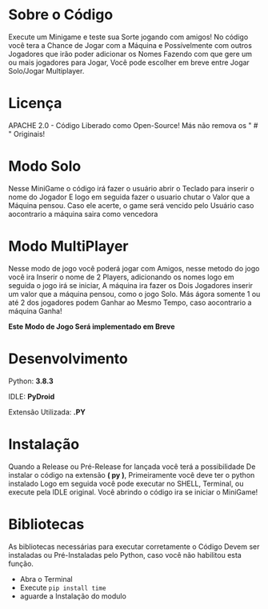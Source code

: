 # Sobre o Código

Execute um Minigame e teste sua Sorte jogando com amigos!
No código você tera a Chance de Jogar com a Máquina e Possívelmente com outros
Jogadores que irão poder adicionar os Nomes Fazendo com que gere um ou mais jogadores para Jogar,
Você pode escolher em breve entre Jogar Solo/Jogar Multiplayer.

# Licença

APACHE 2.0 - Código Liberado como Open-Source!
Más não remova os " # " Originais!

# Modo Solo

Nesse MiniGame o código irá fazer o usuário abrir o Teclado para inserir o nome do Jogador
E logo em seguida fazer o usuario chutar o Valor que a Máquina pensou.
Caso ele acerte, o game será vencido pelo Usuário caso aocontrario a máquina saira como vencedora

# Modo MultiPlayer

Nesse modo de jogo você poderá jogar com Amigos, nesse metodo do jogo você ira
Inserir o nome de 2 Players, adicionando os nomes logo em seguida o jogo irá se iniciar,
A máquina ira fazer os Dois Jogadores inserir um  valor que a máquina pensou, como o jogo Solo.
Más ágora somente 1 ou até 2 dos jogadores podem Ganhar ao Mesmo Tempo, caso aocontrario a máquina Ganha!

**Este Modo de Jogo Será implementado em Breve**

# Desenvolvimento

Python: **3.8.3**

IDLE: **PyDroid**

Extensão Utilizada: **.PY**

# Instalação

Quando a Release ou Pré-Release for lançada você terá a possibilidade 
De instalar o código na extensão **( py )**, Primeiramente você deve ter o python instalado
Logo em seguida você pode executar no SHELL, Terminal, ou execute pela IDLE original.
Você abrindo o código ira se iniciar o MiniGame!

# Bibliotecas

As bibliotecas necessárias para executar corretamente o Código
Devem ser instaladas ou Pré-Instaladas pelo Python, caso você não habilitou esta função.

- Abra o Terminal
- Execute  `pip install time`
- aguarde a Instalação do modulo
